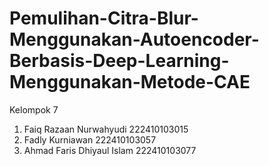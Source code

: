 # Pemulihan-Citra-Blur-Menggunakan-Autoencoder-Berbasis-Deep-Learning-Menggunakan-Metode-CAE

Kelompok 7
1. Faiq Razaan Nurwahyudi     222410103015
2. Fadly Kurniawan            222410103057
3. Ahmad Faris Dhiyaul Islam  222410103077
